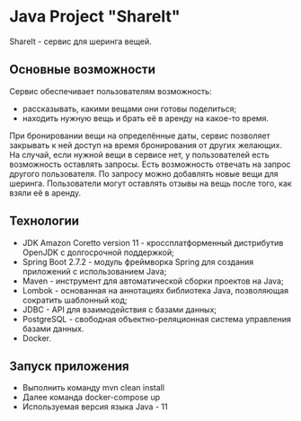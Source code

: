 # Java Project "ShareIt"
ShareIt - cервис для шеринга вещей.

## Основные возможности
Сервис обеспечивает пользователям возможность:

* рассказывать, какими вещами они готовы поделиться;
* находить нужную вещь и брать её в аренду на какое-то время.
 
При бронировании вещи на определённые даты, сервис позволяет закрывать к ней доступ на время бронирования от других желающих. На случай, если нужной вещи в сервисе нет, у пользователей есть возможность оставлять запросы. Есть возможность отвечать на запрос другого пользователя.  По запросу можно добавлять новые вещи для шеринга. Пользователи могут оставлять отзывы на вещь после того, как взяли её в аренду.

## Технологии
* JDK Amazon Coretto version 11 - кроссплатформенный дистрибутив OpenJDK с долгосрочной поддержкой;
* Spring Boot 2.7.2 - модуль фреймворка Spring для создания приложений с использованием Java;
* Maven - инструмент для автоматической сборки проектов на Java;
* Lombok - основанная на аннотациях библиотека Java, позволяющая сократить шаблонный код;
* JDBC - API для взаимодействия с базами данных;
* PostgreSQL - свободная объектно-реляционная система управления базами данных.
* Docker.

## Запуск приложения
* Выполнить команду mvn clean install
* Далее команда docker-compose up
* Используемая версия языка Java - 11
